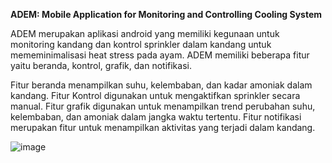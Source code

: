 **ADEM: Mobile Application for Monitoring and Controlling Cooling System**

ADEM merupakan aplikasi android yang memiliki kegunaan untuk monitoring kandang dan kontrol sprinkler dalam kandang untuk mememinimalisasi heat stress pada ayam. ADEM memiliki beberapa fitur yaitu beranda, kontrol, grafik, dan notifikasi.

Fitur beranda menampilkan suhu, kelembaban, dan kadar amoniak dalam kandang. Fitur Kontrol digunakan untuk mengaktifkan sprinkler secara manual. Fitur grafik digunakan untuk menampilkan trend perubahan suhu, kelembaban, dan amoniak dalam jangka waktu tertentu. Fitur notifikasi merupakan fitur untuk menampilkan aktivitas yang terjadi dalam kandang.

![image](https://github.com/user-attachments/assets/b0d0ae89-431c-4fa7-8e83-c12e689b91d6)

